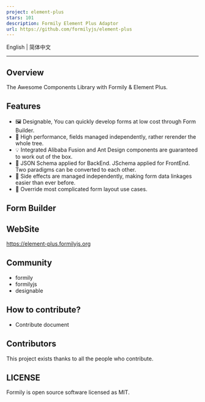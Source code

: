 ```yaml
---
project: element-plus
stars: 101
description: Formily Element Plus Adaptor
url: https://github.com/formilyjs/element-plus
---
```


English | 简体中文

* * *

Overview
--------

The Awesome Components Library with Formily & Element Plus.

Features
--------

-   🖼 Designable, You can quickly develop forms at low cost through Form Builder.
-   🚀 High performance, fields managed independently, rather rerender the whole tree.
-   💡 Integrated Alibaba Fusion and Ant Design components are guaranteed to work out of the box.
-   🎨 JSON Schema applied for BackEnd. JSchema applied for FrontEnd. Two paradigms can be converted to each other.
-   🏅 Side effects are managed independently, making form data linkages easier than ever before.
-   🌯 Override most complicated form layout use cases.

Form Builder
------------

WebSite
-------

https://element-plus.formilyjs.org

Community
---------

-   formily
-   formilyjs
-   designable

How to contribute?
------------------

-   Contribute document

Contributors
------------

This project exists thanks to all the people who contribute.

LICENSE
-------

Formily is open source software licensed as MIT.

